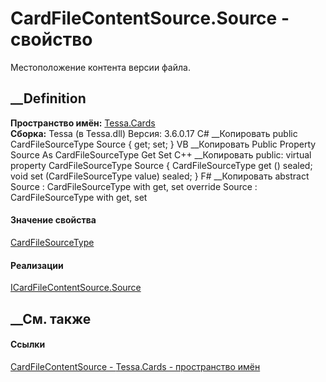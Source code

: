 # CardFileContentSource.Source - свойство
Местоположение контента версии файла.
##  __Definition
 **Пространство имён:** [Tessa.Cards](N_Tessa_Cards.htm)  
 **Сборка:** Tessa (в Tessa.dll) Версия: 3.6.0.17
C# __Копировать
     public CardFileSourceType Source { get; set; }
VB __Копировать
     Public Property Source As CardFileSourceType
    	Get
    	Set
C++ __Копировать
     public:
    virtual property CardFileSourceType Source {
    	CardFileSourceType get () sealed;
    	void set (CardFileSourceType value) sealed;
    }
F# __Копировать
     abstract Source : CardFileSourceType with get, set
    override Source : CardFileSourceType with get, set
#### Значение свойства
[CardFileSourceType](T_Tessa_Cards_CardFileSourceType.htm)
#### Реализации
[ICardFileContentSource.Source](P_Tessa_Cards_ICardFileContentSource_Source.htm)  
##  __См. также
#### Ссылки
[CardFileContentSource - ](T_Tessa_Cards_CardFileContentSource.htm)
[Tessa.Cards - пространство имён](N_Tessa_Cards.htm)
